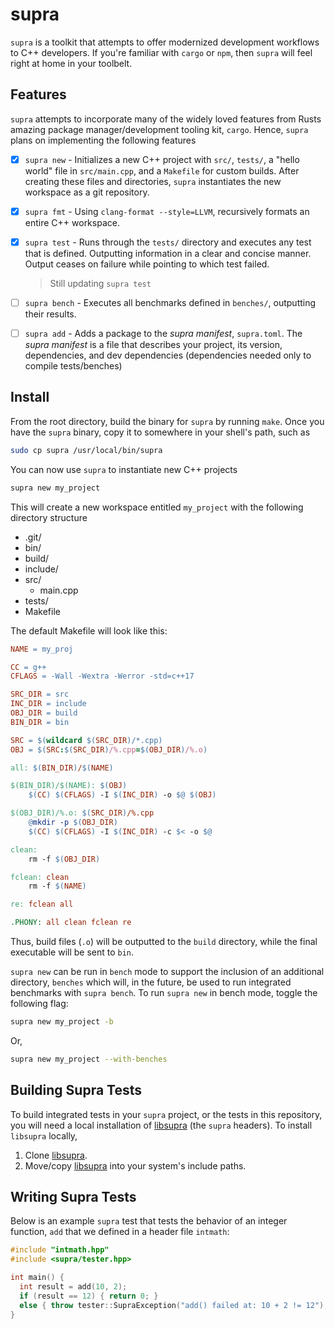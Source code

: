 # supra

`supra` is a toolkit that attempts to offer modernized development workflows to C++ developers. If you're familiar with `cargo` or `npm`, then `supra` will feel right at home in your toolbelt.

## Features

`supra` attempts to incorporate many of the widely loved features from Rusts amazing package manager/development tooling kit, `cargo`. Hence, `supra` plans on implementing the following features

- [x] `supra new` - Initializes a new C++ project with `src/`, `tests/`, a "hello world" file in `src/main.cpp`, and a `Makefile` for custom builds. After creating these files and directories, `supra` instantiates the new workspace as a git repository.
- [x] `supra fmt` - Using `clang-format --style=LLVM`, recursively formats an entire C++ workspace.
- [x] `supra test` - Runs through the `tests/` directory and executes any test that is defined. Outputting information in a clear and concise manner. Output ceases on failure while pointing to which test failed.

  > Still updating `supra test`

- [ ] `supra bench` - Executes all benchmarks defined in `benches/`, outputting their results.
- [ ] `supra add` - Adds a package to the _supra manifest_, `supra.toml`. The _supra manifest_ is a file that describes your project, its version, dependencies, and dev dependencies (dependencies needed only to compile tests/benches)

## Install

From the root directory, build the binary for `supra` by running `make`. Once you have the `supra` binary, copy it to somewhere in your shell's path, such as

```sh
sudo cp supra /usr/local/bin/supra
```

You can now use `supra` to instantiate new C++ projects

```sh
supra new my_project
```

This will create a new workspace entitled `my_project` with the following directory structure

- .git/
- bin/
- build/
- include/
- src/
  - main.cpp
- tests/
- Makefile

The default Makefile will look like this:

```Makefile
NAME = my_proj

CC = g++
CFLAGS = -Wall -Wextra -Werror -std=c++17

SRC_DIR = src
INC_DIR = include
OBJ_DIR = build
BIN_DIR = bin

SRC = $(wildcard $(SRC_DIR)/*.cpp)
OBJ = $(SRC:$(SRC_DIR)/%.cpp=$(OBJ_DIR)/%.o)

all: $(BIN_DIR)/$(NAME)

$(BIN_DIR)/$(NAME): $(OBJ)
	$(CC) $(CFLAGS) -I $(INC_DIR) -o $@ $(OBJ)

$(OBJ_DIR)/%.o: $(SRC_DIR)/%.cpp
	@mkdir -p $(OBJ_DIR)
	$(CC) $(CFLAGS) -I $(INC_DIR) -c $< -o $@

clean:
	rm -f $(OBJ_DIR)

fclean: clean
	rm -f $(NAME)

re: fclean all

.PHONY: all clean fclean re

```

Thus, build files (`.o`) will be outputted to the `build` directory, while the final executable will be sent to `bin`.

`supra new` can be run in `bench` mode to support the inclusion of an additional directory, `benches` which will, in the future, be used to run integrated benchmarks with `supra bench`. To run `supra new` in bench mode, toggle the following flag:

```sh
supra new my_project -b
```

Or,

```sh
supra new my_project --with-benches
```

## Building Supra Tests

To build integrated tests in your `supra` project, or the tests in this repository, you will need a local installation of [libsupra](https://github.com/phasewalk1/libsupra) (the `supra` headers). To install `libsupra` locally,

1. Clone [libsupra](https://github.com/phasewalk1/libsupra).
2. Move/copy [libsupra](https://github.com/phasewalk1/libsupra) into your system's include paths.

## Writing Supra Tests

Below is an example `supra` test that tests the behavior of an integer function, `add` that we defined in a header file `intmath`:

```C++
#include "intmath.hpp"
#include <supra/tester.hpp>

int main() {
  int result = add(10, 2);
  if (result == 12) { return 0; }
  else { throw tester::SupraException("add() failed at: 10 + 2 != 12"); }
}
```
